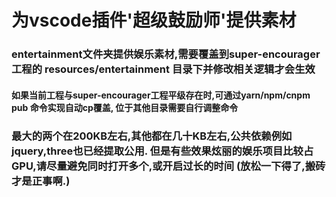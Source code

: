# 为vscode插件'超级鼓励师'提供素材

### entertainment文件夹提供娱乐素材,需要覆盖到super-encourager工程的 resources/entertainment 目录下并修改相关逻辑才会生效
#### 如果当前工程与super-encourager工程平级存在时,可通过yarn/npm/cnpm pub 命令实现自动cp覆盖,  位于其他目录需要自行调整命令


### 最大的两个在200KB左右,其他都在几十KB左右,公共依赖例如jquery,three也已经提取公用. 但是有些效果炫丽的娱乐项目比较占GPU,请尽量避免同时打开多个,或开启过长的时间 (放松一下得了,搬砖才是正事啊.)